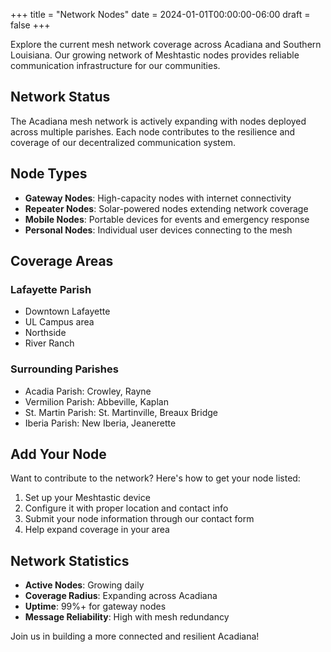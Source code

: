 +++
title = "Network Nodes"
date = 2024-01-01T00:00:00-06:00
draft = false
+++

Explore the current mesh network coverage across Acadiana and Southern Louisiana. Our growing network of Meshtastic nodes provides reliable communication infrastructure for our communities.

## Network Status

The Acadiana mesh network is actively expanding with nodes deployed across multiple parishes. Each node contributes to the resilience and coverage of our decentralized communication system.

## Node Types

- **Gateway Nodes**: High-capacity nodes with internet connectivity
- **Repeater Nodes**: Solar-powered nodes extending network coverage
- **Mobile Nodes**: Portable devices for events and emergency response
- **Personal Nodes**: Individual user devices connecting to the mesh

## Coverage Areas

### Lafayette Parish

- Downtown Lafayette
- UL Campus area
- Northside
- River Ranch

### Surrounding Parishes

- Acadia Parish: Crowley, Rayne
- Vermilion Parish: Abbeville, Kaplan
- St. Martin Parish: St. Martinville, Breaux Bridge
- Iberia Parish: New Iberia, Jeanerette

## Add Your Node

Want to contribute to the network? Here's how to get your node listed:

1. Set up your Meshtastic device
2. Configure it with proper location and contact info
3. Submit your node information through our contact form
4. Help expand coverage in your area

## Network Statistics

- **Active Nodes**: Growing daily
- **Coverage Radius**: Expanding across Acadiana
- **Uptime**: 99%+ for gateway nodes
- **Message Reliability**: High with mesh redundancy

Join us in building a more connected and resilient Acadiana!
